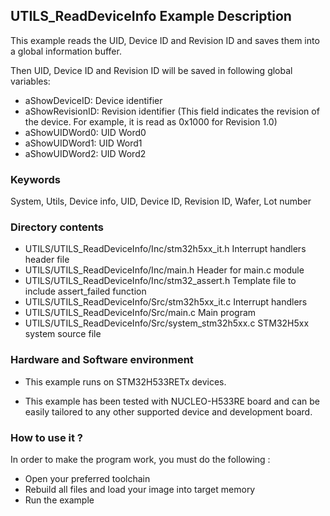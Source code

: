 ## <b>UTILS_ReadDeviceInfo Example Description</b>

This example reads the UID, Device ID and Revision ID and saves
them into a global information buffer.

Then UID, Device ID and Revision ID will be saved in following global variables:

- aShowDeviceID: Device identifier
- aShowRevisionID: Revision identifier (This field indicates the revision of the device.
  For example, it is read as 0x1000 for Revision 1.0)
- aShowUIDWord0: UID Word0
- aShowUIDWord1: UID Word1
- aShowUIDWord2: UID Word2

### <b>Keywords</b>

System, Utils, Device info, UID, Device ID, Revision ID, Wafer, Lot number

### <b>Directory contents</b>

  - UTILS/UTILS_ReadDeviceInfo/Inc/stm32h5xx_it.h          Interrupt handlers header file
  - UTILS/UTILS_ReadDeviceInfo/Inc/main.h                  Header for main.c module
  - UTILS/UTILS_ReadDeviceInfo/Inc/stm32_assert.h          Template file to include assert_failed function  
  - UTILS/UTILS_ReadDeviceInfo/Src/stm32h5xx_it.c          Interrupt handlers
  - UTILS/UTILS_ReadDeviceInfo/Src/main.c                  Main program
  - UTILS/UTILS_ReadDeviceInfo/Src/system_stm32h5xx.c      STM32H5xx system source file


### <b>Hardware and Software environment</b>

  - This example runs on STM32H533RETx devices.

  - This example has been tested with NUCLEO-H533RE board and can be
    easily tailored to any other supported device and development board.

### <b>How to use it ?</b>

In order to make the program work, you must do the following :

 - Open your preferred toolchain
 - Rebuild all files and load your image into target memory
 - Run the example
 
 